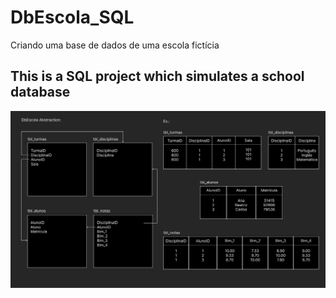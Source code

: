 # DbEscola_SQL
Criando uma base de dados de uma escola fictícia

## This is a SQL project which simulates a school database
![](./Abstraction/DbEscola_Abs.png)
